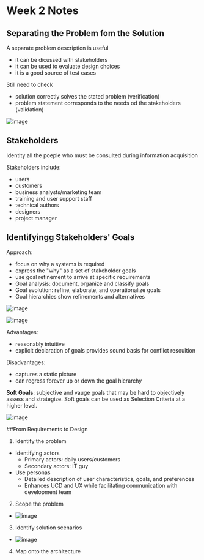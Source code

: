 # Week 2 Notes #

## Separating the Problem fom the Solution ##

A separate problem description is useful
- it can be dicussed with stakeholders
- it can be used to evaluate design choices
- it is a good source of test cases

Still need to check
- solution correctly solves the stated problem (verification)
- problem statement corresponds to the needs od the stakeholders (validation)

![image](https://github.com/Alex-Zeng-UofT/CSCC01/assets/114100209/88081c7b-cf4a-4205-9850-aec34a0a6000)

## Stakeholders ##

Identity all the poeple who must be consulted during information acquisition

Stakeholders include:
- users
- customers
- business analysts/marketing team
- training and user support staff
- technical authors
- designers
- project manager

## Identifyingg Stakeholders' Goals

Approach:
- focus on why a systems is required
- express the "why" as a set of stakeholder goals
- use goal refinement to arrive at specific requirements
- Goal analysis: document, organize and classify goals
- Goal evolution: refine, elaborate, and operationalize goals
- Goal hierarchies show refinements and alternatives

![image](https://github.com/Alex-Zeng-UofT/CSCC01/assets/114100209/62994c8b-2690-4e55-a921-37baa940f9a5)

![image](https://github.com/Alex-Zeng-UofT/CSCC01/assets/114100209/adf03b0f-dae0-492c-92c3-caf851c34baf)

Advantages:
- reasonably intuitive
- explicit declaration of goals provides sound basis for conflict resoultion

Disadvantages:
- captures a static picture
- can regress forever up or down the goal hierarchy

**Soft Goals**: subjective and vauge goals that may be hard to objectively assess and strategize. Soft goals can be used as Selection Criteria at a higher level.

![image](https://github.com/Alex-Zeng-UofT/CSCC01/assets/114100209/89d27d51-f807-48b9-b5c5-e2f8b54e5304)

##From Requirements to Design

1. Identify the problem
  - Identifying actors
    - Primary actors: daily users/customers
    - Secondary actors: IT guy
  - Use personas
    - Detailed description of user characteristics, goals, and preferences
    - Enhances UCD and UX while facilitating communication with development team
    

2. Scope the problem
- ![image](https://github.com/Alex-Zeng-UofT/CSCC01/assets/114100209/3f2dc92b-69cd-4cab-9eb9-db72348e4e8c)

3. Identify solution scenarios
 - ![image](https://github.com/Alex-Zeng-UofT/CSCC01/assets/114100209/8cf87fc3-1deb-4ead-b0a0-372157336fea)
4. Map onto the architecture


